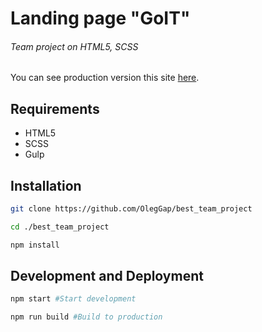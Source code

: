 # Landing page "GoIT"

###### Team project on HTML5, SCSS

You can see production version this site [here](https://oleggap.github.io/best_team_project/build/index.html).

## Requirements
- HTML5
- SCSS
- Gulp
## Installation
```bash
git clone https://github.com/OlegGap/best_team_project
```
```bash
cd ./best_team_project
```
```bash
npm install
```
## Development and Deployment
```bash
npm start #Start development
```
```bash
npm run build #Build to production
```
